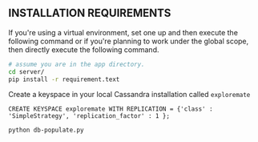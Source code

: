 ## INSTALLATION REQUIREMENTS

If you're using a virtual environment, set one up and then execute the following command or if you're planning to work under the global scope, then directly execute the following command.

```sh
# assume you are in the app directory.
cd server/
pip install -r requirement.text
```

Create a keyspace in your local Cassandra installation called `exploremate`

```db
CREATE KEYSPACE exploremate WITH REPLICATION = {'class' : 'SimpleStrategy', 'replication_factor' : 1 };
```

```sh
python db-populate.py
```
